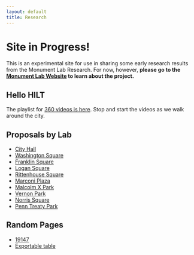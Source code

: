 ```yaml
---
layout: default
title: Research
---
```


# Site in Progress!

This is an experimental site for use in sharing some early research results from the Monument Lab Research. For now, however, **please go to the  [Monument Lab Website](http://monumentlab.muralarts.org) to learn about the project.**


## Hello HILT
The playlist for [360 videos is here](https://www.youtube.com/playlist?list=PLTmn5Ex49hQcwJT2uavcHU263Xj3UFvMc). Stop and start the videos as we walk around the city. 


## Proposals by Lab

  - [City Hall](/labs/cityhall/)
  - [Washington Square](/labs/washington)
  - [Franklin Square](/labs/franklin)
  - [Logan Square](/labs/logan)
  - [Rittenhouse Square](/labs/rittenhouse/)
  - [Marconi Plaza](/labs/marconi)
  - [Malcolm X Park](/labs/malcolm)
  - [Vernon Park](/labs/vernon)
  - [Norris Square](/labs/norris/)
  - [Penn Treaty Park](/labs/penntreaty)

## Random Pages

  - [19147](/passyunk/)
  - [Exportable table](/mlab-data)
